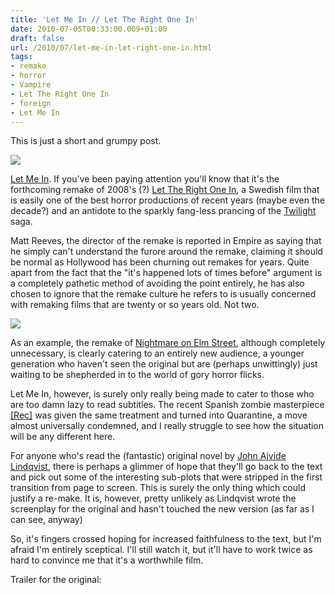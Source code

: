 ```yaml
---
title: 'Let Me In // Let The Right One In'
date: 2010-07-05T00:33:00.009+01:00
draft: false
url: /2010/07/let-me-in-let-right-one-in.html
tags: 
- remake
- horror
- Vampire
- Let The Right One In
- foreign
- Let Me In
---
```


This is just a short and grumpy post.  
  
![](/blogspot/AVvXsEglGyfn2M2xllNjCjln0OImP2UwUjgwjwOwkeXUQNy3vbSeHycK6c5n2pqCer7ReuD1MQ-ptblCmcH3f7lYkJ_YJzz5Qii7NGFWLcFn8qqbXDZMOPad20__EFHf5iGHK8oB-eNJrQrTKeY/s400/let_the_right_one_in_poster.jpg)  
  
[Let Me In](http://www.imdb.com/title/tt1228987/). If you've been paying attention you'll know that it's the forthcoming remake of 2008's (?) [Let The Right One In](http://www.imdb.com/title/tt1139797/), a Swedish film that is easily one of the best horror productions of recent years (maybe even the decade?) and an antidote to the sparkly fang-less prancing of the [Twilight](http://www.imdb.com/title/tt1099212/) saga.  
  
Matt Reeves, the director of the remake is reported in Empire as saying that he simply can't understand the furore around the remake, claiming it should be normal as Hollywood has been churning out remakes for years. Quite apart from the fact that the "it's happened lots of times before" argument is a completely pathetic method of avoiding the point entirely, he has also chosen to ignore that the remake culture he refers to is usually concerned with remaking films that are twenty or so years old. Not two.  
  

![](/blogspot/AVvXsEhYlkrFyLzLpIr6OosdXN9PN1WMaNqBpXoz2qYq1pXjsXSsI7qZwKv9J6wXQgEFwYozjfYyUkdP9K0b1S0v918GmSqlrTgSaX4NTp2tfMUp-J9yz0Brxkab1db5L7EIDefBg5At7Cw53rE/s800/Let-Me-In-Poster.jpg)  

  
As an example, the remake of [Nightmare on Elm Street](http://www.imdb.com/title/tt1179056/), although completely unnecessary, is clearly catering to an entirely new audience, a younger generation who haven't seen the original but are (perhaps unwittingly) just waiting to be shepherded in to the world of gory horror flicks.  
  
Let Me In, however, is surely only really being made to cater to those who are too damn lazy to read subtitles. The recent Spanish zombie masterpiece [\[Rec\]](http://www.imdb.com/title/tt1038988/) was given the same treatment and turned into Quarantine, a move almost universally condemned, and I really struggle to see how the situation will be any different here.  
  
For anyone who's read the (fantastic) original novel by [John Ajvide Lindqvist](http://www.imdb.com/name/nm0512137/), there is perhaps a glimmer of hope that they'll go back to the text and pick out some of the interesting sub-plots that were stripped in the first transition from page to screen. This is surely the only thing which could justify a re-make. It is, however, pretty unlikely as Lindqvist wrote the screenplay for the original and hasn't touched the new version (as far as I can see, anyway)  
  
So, it's fingers crossed hoping for increased faithfulness to the text, but I'm afraid I'm entirely sceptical. I'll still watch it, but it'll have to work twice as hard to convince me that it's a worthwhile film.  
  
Trailer for the original: